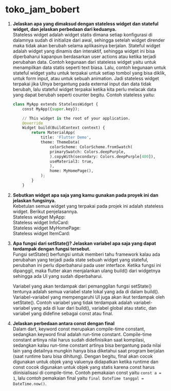 # toko_jam_bobert


1. **Jelaskan apa yang dimaksud dengan stateless widget dan stateful widget, dan jelaskan perbedaan dari keduanya.**<br>
    Stateless widget adalah widget statis dimana setiap konfigurasi di dalamnya sudah di initialize dari awal, 
    sehingga setelah widget dirender maka tidak akan berubah selama aplikasinya berjalan. Stateful widget adalah widget 
    yang dinamis dan interaktif, sehingga widget ini bisa diperbaharui kapanpun berdasarkan user actions atau ketika terjadi 
    perubahan data. Contoh kegunaan dari stateless widget yaitu untuk menampilkan data statis seperti text biasa. Lalu, contoh 
    kegunaan untuk stateful widget yaitu untuk terpakai untuk setiap tombol yang bisa diklik, untuk form input, atau untuk sebuah animation. 
    Jadi stateless widget terpakai jika UInya bergantung pada external input dan data tidak berubah, lalu stateful widget terpakai
     ketika kita perlu melacak data yang dapat berubah seperti counter begitu.
    Contoh stateless yaitu:
    ```python
    class MyApp extends StatelessWidget {
        const MyApp({super.key});

        // This widget is the root of your application.
        @override
        Widget build(BuildContext context) {
            return MaterialApp(
                title: 'Flutter Demo',
                theme: ThemeData(
                    colorScheme: ColorScheme.fromSwatch(
                    primarySwatch: Colors.deepPurple,
                    ).copyWith(secondary: Colors.deepPurple[400]),
                    useMaterial3: true,
                    ),
                    home: MyHomePage(),
                );
            }
        }
    ```

2. **Sebutkan widget apa saja yang kamu gunakan pada proyek ini dan jelaskan fungsinya.**<br>
    Kebetulan semua widget yang terpakai pada projek ini adalah stateless widget. Berikut penjelasannya.<br>
    Stateless widget MyApp:<br>
    Stateless widget InfoCard:<br>
    Stateless widget MyHomePage:<br>
    Stateless widget ItemCard:<br>

3. **Apa fungsi dari setState()? Jelaskan variabel apa saja yang dapat terdampak dengan fungsi tersebut.**<br>
    Fungsi setState() berfungsi untuk memberi tahu framework kalau ada perubahan yang terjadi pada state sebuah widget yang stateful, 
    perubahan ini perlu diperbaharui pada user interface. Ketika fungsi ini dipanggil, maka flutter akan menjalankan ulang build() dari 
    widgetnya sehingga ada UI yang sudah diperbaharui.

    Variabel yang akan terdampak dari pemanggilan fungsi setState() tentunya adalah semua variabel state lokal yang ada di dalam build().<br> 
    Variabel-variabel yang mempengaruhi UI juga akan ikut terdampak oleh setState(). Contoh variabel yang tidak terdampak adalah variabel-variabel
     yang ada di luar dari build(), variabel global atau static, dan variabel yang didefine sebagai const atau final.

4. **Jelaskan perbedaan antara const dengan final**<br>
    Dalam dart, keyword const merupakan compile-time constant, sedangkan keyword final adalah run-time constant. Compile-time constant 
    artinya nilai harus sudah didefinisikan saat kompilasi, sedangkan kalau run-time constant artinya bisa bergantung pada nilai lain yang 
    detailnya mungkin hanya bisa diketahui saat program berjalan (saat runtime baru bisa dihitung). Dengan begitu, final akan cocok digunakan 
    untuk objek yang valuenya didapatkan ketika runtime dan const cocok digunakan untuk objek yang statis karena const harus diinisialisasi di 
    compile-time. Contoh pemakaian const yaitu `const a = 1`, lalu contoh pemakaian final yaitu `final DateTime tanggal = DateTime.now()`.

